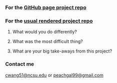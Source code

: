 ### For the [GitHub page project repo](https://github.com/peachgal/vignette_project) 

### For the [usual rendered project repo](https://peachgal.github.io/vignette_project/)

1. What would you do differently?
   
   
2. What was the most difficult thing?
   
   
3. What are your big take-aways from this project?



 
   
   
   
### Contact me

[cwang51@ncsu.edu](mailto:cwang51@ncsu.edu) 
or 
[peachgal99@gmail.com](mailto:peachgal99@gmail.com)
